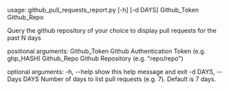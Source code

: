 usage: github_pull_requests_report.py [-h] [-d DAYS] Github_Token Github_Repo

Query the github repository of your choice to display pull requests for the past N days

positional arguments:
  Github_Token          Github Authentication Token (e.g. ghp_HASH)
  Github_Repo           Github Repository (e.g. "repo/repo")

optional arguments:
  -h, --help            show this help message and exit
  -d DAYS, --Days DAYS  Number of days to list pull requests (e.g. 7). Default is 7 days.

